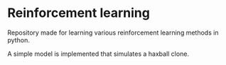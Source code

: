 # Reinforcement learning

Repository made for learning various reinforcement learning methods in python.

A simple model is implemented that simulates a haxball clone. 